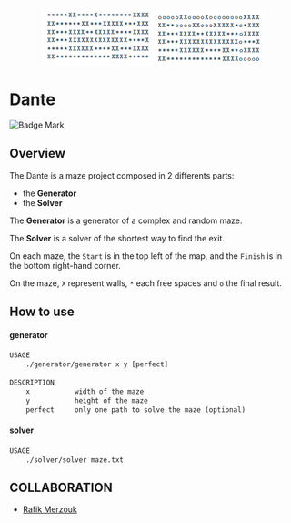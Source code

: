 <p align="center"><img src="../../../images/dante_example_1.png" alt="Dante example 1"><img src="../../../images/dante_example_2.png" alt="Dante example 2"></p>

# Dante

![Badge Mark](https://img.shields.io/badge/Module%20Mark-B-%23B1FA08.svg?&style=for-the-badge&logoColor=black)

## Overview

The Dante is a maze project composed in 2 differents parts:
- the **Generator**
- the **Solver**

The **Generator** is a generator of a complex and random maze.

The **Solver** is a solver of the shortest way to find the exit.

On each maze, the `Start` is in the top left of the map, and the `Finish` is in the bottom right-hand corner.

On the maze, `X` represent walls, `*` each free spaces and `o` the final result.

## How to use

#### generator
```
USAGE
    ./generator/generator x y [perfect]

DESCRIPTION
    x           width of the maze
    y           height of the maze
    perfect     only one path to solve the maze (optional)
```

#### solver
```
USAGE
    ./solver/solver maze.txt
```

## COLLABORATION
- [Rafik Merzouk](https://github.com/Belkadafi)
